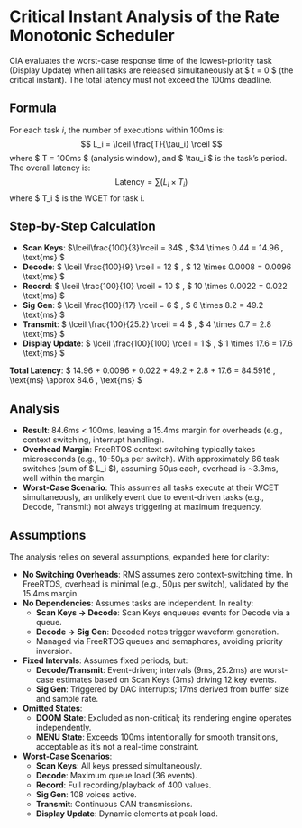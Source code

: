 # Critical Instant Analysis of the Rate Monotonic Scheduler

CIA evaluates the worst-case response time of the lowest-priority task (Display Update) when all tasks are released simultaneously at $ t = 0 $ (the critical instant). The total latency must not exceed the 100ms deadline.

## Formula
For each task $i$, the number of executions within 100ms is:
$$ L_i = \lceil \frac{T}{\tau_i} \rceil $$
where $ T = 100ms $ (analysis window), and $ \tau_i $ is the task’s period. The overall latency is:
$$ \text{Latency} = \sum (L_i \times T_i) $$
where $ T_i $ is the WCET for task i.

## Step-by-Step Calculation
- **Scan Keys**:  $\lceil\frac{100}{3}\rceil = 34$ , $34 \times 0.44 = 14.96 \, \text{ms} $
- **Decode**: $ \lceil \frac{100}{9} \rceil = 12 $ , $ 12 \times 0.0008 = 0.0096 \text{ms} $
- **Record**: $ \lceil \frac{100}{10} \rceil = 10 $ , $ 10 \times 0.0022 = 0.022 \text{ms} $
- **Sig Gen**: $ \lceil \frac{100}{17} \rceil = 6 $ , $ 6 \times 8.2 = 49.2  \text{ms} $
- **Transmit**: $ \lceil \frac{100}{25.2} \rceil = 4 $ , $ 4 \times 0.7 = 2.8  \text{ms} $
- **Display Update**: $ \lceil \frac{100}{100} \rceil = 1 $ , $ 1 \times 17.6 = 17.6  \text{ms} $

**Total Latency**:
$ 14.96 + 0.0096 + 0.022 + 49.2 + 2.8 + 17.6 = 84.5916 \, \text{ms} \approx 84.6 \, \text{ms} $

## Analysis
- **Result**: 84.6ms < 100ms, leaving a 15.4ms margin for overheads (e.g., context switching, interrupt handling).
- **Overhead Margin**: FreeRTOS context switching typically takes microseconds (e.g., 10-50µs per switch). With approximately 66 task switches (sum of $ L_i $), assuming 50µs each, overhead is ~3.3ms, well within the margin.
- **Worst-Case Scenario**: This assumes all tasks execute at their WCET simultaneously, an unlikely event due to event-driven tasks (e.g., Decode, Transmit) not always triggering at maximum frequency.

<!-- Should add CIA gantt chart here -->

## Assumptions
The analysis relies on several assumptions, expanded here for clarity:

- **No Switching Overheads**: RMS assumes zero context-switching time. In FreeRTOS, overhead is minimal (e.g., 50µs per switch), validated by the 15.4ms margin.
- **No Dependencies**: Assumes tasks are independent. In reality:
  - **Scan Keys → Decode**: Scan Keys enqueues events for Decode via a queue.
  - **Decode → Sig Gen**: Decoded notes trigger waveform generation.
  - Managed via FreeRTOS queues and semaphores, avoiding priority inversion.
- **Fixed Intervals**: Assumes fixed periods, but:
  - **Decode/Transmit**: Event-driven; intervals (9ms, 25.2ms) are worst-case estimates based on Scan Keys (3ms) driving 12 key events.
  - **Sig Gen**: Triggered by DAC interrupts; 17ms derived from buffer size and sample rate.
- **Omitted States**: 
  - **DOOM State**: Excluded as non-critical; its rendering engine operates independently.
  - **MENU State**: Exceeds 100ms intentionally for smooth transitions, acceptable as it’s not a real-time constraint.
- **Worst-Case Scenarios**:
  - **Scan Keys**: All keys pressed simultaneously.
  - **Decode**: Maximum queue load (36 events).
  - **Record**: Full recording/playback of 400 values.
  - **Sig Gen**: 108 voices active.
  - **Transmit**: Continuous CAN transmissions.
  - **Display Update**: Dynamic elements at peak load.

<!-- Should also add a section on uncertainty in our system, can comment on how vectors are typically uncertain so we prallocate memory to them to reduce time complexity to O(n). (Probably goes in the data bit). -->
